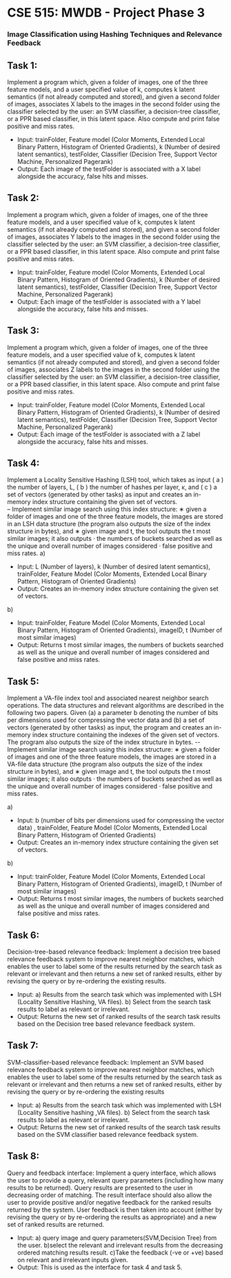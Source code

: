 # CSE 515: MWDB - Project Phase 3

### Image Classification using Hashing Techniques and Relevance Feedback 

## Task 1:
Implement a program which, given a folder of images, one of the three feature models, and a user specified value of k, computes k latent semantics (if not already computed and stored), and given a second folder of images, associates X labels to the images in the second folder using the classifier selected by the user: 
an SVM classifier, a decision-tree classifier, or a PPR based classifier,
in this latent space. Also compute and print false positive and miss rates. 

- Input: trainFolder, Feature model (Color Moments, Extended Local Binary Pattern, Histogram of Oriented Gradients), k (Number of desired latent semantics), testFolder, Classifier (Decision Tree, Support Vector Machine, Personalized Pagerank)
- Output: Each image of the testFolder is associated with a X label alongside the accuracy, false hits and misses.

## Task 2:
Implement a program which, given a folder of images, one of the three feature models, and a user specified value of k, computes k latent semantics (if not already computed and stored), and given a second folder of images, associates Y labels to the images in the second folder using the classifier selected by the user: 
an SVM classifier, a decision-tree classifier, or a PPR based classifier, in this latent space. Also compute and print false positive and miss rates.
- Input: trainFolder, Feature model (Color Moments, Extended Local Binary Pattern, Histogram of Oriented Gradients), k (Number of desired latent semantics), testFolder, Classifier (Decision Tree, Support Vector Machine, Personalized Pagerank)
- Output: Each image of the testFolder is associated with a Y label alongside the accuracy, false hits and misses.

## Task 3: 
Implement a program which, given a folder of images, one of the three feature models, and a user specified value of k, computes k latent semantics (if not already computed and stored), and given a second folder of images, associates Z labels to the images in the second folder using the classifier selected by the user: 
an SVM classifier, a decision-tree classifier, or a PPR based classifier, in this latent space. Also compute and print false positive and miss rates.
- Input: trainFolder, Feature model (Color Moments, Extended Local Binary Pattern, Histogram of Oriented Gradients), k (Number of desired latent semantics), testFolder, Classifier (Decision Tree, Support Vector Machine, Personalized Pagerank)
- Output: Each image of the testFolder is associated with a Z label alongside the accuracy, false hits and misses.


## Task 4: 
Implement a Locality Sensitive Hashing (LSH) tool, which takes as input 
( a ) the number of layers, L, 
( b ) the number of hashes per layer, κ, and 
( c ) a set of vectors (generated by other tasks) as input and creates an in-memory index structure containing the given set of vectors.          
– Implement similar image search using this index structure: 
∗ given a folder of images and one of the three feature models, the images are stored in an LSH data structure (the program also outputs the size of the index structure in bytes), and 
∗ given image and t, the tool outputs the t most similar images; it also outputs · the numbers of buckets searched as well as the unique and overall number of images considered · false positive and miss rates.
a) 
- Input: L (Number of layers), k (Number of desired latent semantics), trainFolder, Feature Model (Color Moments, Extended Local Binary Pattern, Histogram of Oriented Gradients)
- Output: Creates an in-memory index structure containing the given set of vectors.

b)
- Input: trainFolder, Feature Model (Color Moments, Extended Local Binary Pattern, Histogram of Oriented Gradients), imageID, t (Number of most similar images)
- Output: Returns t most similar images, the numbers of buckets searched as well as the unique and overall number of images considered and false positive and miss rates.


## Task 5: 
Implement a VA-file index tool and associated nearest neighbor search operations. The data structures and relevant algorithms are described in the following two papers.
Given 
(a) a parameter b denoting the number of bits per dimensions used for compressing the vector data and 
(b) a set of vectors (generated by other tasks) as input, the program and creates an in-memory index structure containing the indexes of the given set of vectors. The program also outputs the size of the index structure in bytes. 
-- Implement similar image search using this index structure:
 ∗ given a folder of images and one of the three feature models, the images are stored in a VA-file data structure (the program also outputs the size of the index structure in bytes), and 
∗ given image and t, the tool outputs the t most similar images; it also outputs 
· the numbers of buckets searched as well as the unique and overall number of images considered 
· false positive and miss rates.

a)
- Input: b (number of bits per dimensions used for compressing the vector data) , trainFolder, Feature Model (Color Moments, Extended Local Binary Pattern, Histogram of Oriented Gradients)
- Output: Creates an in-memory index structure containing the given set of vectors.

b)
- Input: trainFolder, Feature Model (Color Moments, Extended Local Binary Pattern, Histogram of Oriented Gradients), imageID, t (Number of most similar images)
- Output: Returns t most similar images, the numbers of buckets searched as well as the unique and overall number of images considered and false positive and miss rates.



## Task 6: 
Decision-tree-based relevance feedback: 
Implement a decision tree based relevance feedback system to improve nearest neighbor matches, which enables the user to label some of the results returned by the search task as relevant or irrelevant and then returns a new set of ranked results, either by revising the query or by re-ordering the existing results.
- Input: a) Results from the search task which was implemented with LSH (Locality Sensitive Hashing, VA files). b) Select from the search task results to label as relevant or irrelevant.
- Output: Returns the new set of ranked results of the search task results based on the Decision tree based relevance feedback system.

## Task 7: 
SVM-classifier-based relevance feedback: 
Implement an SVM based relevance feedback system to improve nearest neighbor matches, which enables the user to label some of the results returned by the search task as relevant or irrelevant and then returns a new set of ranked results, either by revising the query or by re-ordering the existing results
- Input: a) Results from the search task which was implemented with LSH (Locality Sensitive hashing ,VA files). b) Select from the search task results to label as relevant or irrelevant.
- Output: Returns the new set of ranked results of the search task results based on the SVM classifier based relevance feedback system.


## Task 8:  
Query and feedback interface: Implement a query interface, which allows the user to provide a query, relevant query parameters (including how many results to be returned). Query results are presented to the user in decreasing order of matching. 
The result interface should also allow the user to provide positive and/or negative feedback for the ranked results returned by the system.
 User feedback is then taken into account (either by revising the query or by re-ordering the results as appropriate) and a new set of ranked results are returned.
- Input: a) query image and query parameters(SVM,Decision Tree) from the user.
b)select the relevant and irrelevant results from the decreasing ordered matching results result.
c)Take the feedback (-ve or +ve) based on relevant and irrelevant inputs given.
- Output: This is used as the interface for task 4 and task 5.
